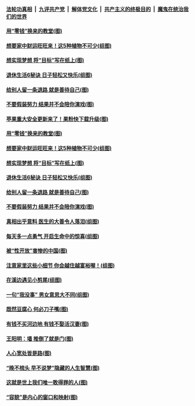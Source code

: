 ####  [法轮功真相](../../../../basic/blob/master/README.md?t=08271852) &nbsp;|&nbsp; [九评共产党](../../../../9ping.md/blob/master/README.md?t=08271852) &nbsp;|&nbsp; [解体党文化](../../../../jtdwh.md/blob/master/README.md?t=08271852)  &nbsp;|&nbsp; [共产主义的终极目的](../../../../gczydzjmd.md/blob/master/README.md?t=08271852) &nbsp;|&nbsp; [魔鬼在统治我们的世界](../../../../mgztzwmdsj.md/blob/master/README.md?t=08271852) 

#### [用“零钱”换来的教堂(图)](../pages/p8/903616.md?t=08271852) 

#### [想要家中财运旺旺来！这5种植物不可少(组图)](../pages/p8/904909.md?t=08271852) 

#### [想实现梦想 将“目标”写在纸上(图)](../pages/p8/905172.md?t=08271852) 

#### [退休生活6秘诀 日子轻松又快乐(组图)](../pages/p8/905149.md?t=08271852) 

#### [给别人留一条退路 就是善待自己(图)](../pages/p8/904397.md?t=08271852) 

#### [不要假装努力 结果并不会陪你演戏(图)](../pages/p8/904617.md?t=08271852) 

#### [苹果重大安全更新来了！果粉快下载升级(图)](../pages/p8/905194.md?t=08271852) 

#### [用“零钱”换来的教堂(图)](../pages/p8/903616.md?t=08271852) 

#### [想要家中财运旺旺来！这5种植物不可少(组图)](../pages/p8/904909.md?t=08271852) 

#### [想实现梦想 将“目标”写在纸上(图)](../pages/p8/905172.md?t=08271852) 

#### [退休生活6秘诀 日子轻松又快乐(组图)](../pages/p8/905149.md?t=08271852) 

#### [给别人留一条退路 就是善待自己(图)](../pages/p8/904397.md?t=08271852) 

#### [不要假装努力 结果并不会陪你演戏(图)](../pages/p8/904617.md?t=08271852) 

#### [真相出乎意料 医生的大善令人落泪(组图)](../pages/p8/905055.md?t=08271852) 

#### [每天多一点勇气 开启生命中的惊喜(组图)](../pages/p8/905051.md?t=08271852) 

#### [被“性开放”害惨的中国(图)](../pages/p8/904967.md?t=08271852) 

#### [注意家里这些小细节 你会越住越富裕喔！(组图)](../pages/p8/904807.md?t=08271852) 

#### [在溪边遇见小剪尾(组图)](../pages/p8/904937.md?t=08271852) 

#### [一句“我没事” 男女意思大不同(组图)](../pages/p8/904966.md?t=08271852) 

#### [既然豆腐心 何必刀子嘴(图)](../pages/p8/904877.md?t=08271852) 

#### [有钱不买河边地 有钱不娶活汉妻(图)](../pages/p8/904849.md?t=08271852) 

#### [王阳明：墙 推倒了就是门(图)](../pages/p8/904414.md?t=08271852) 

#### [人心宽处皆是路(图)](../pages/p8/904419.md?t=08271852) 

#### [“晚不梳头 早不说梦”隐藏的人生智慧(图)](../pages/p8/904821.md?t=08271852) 

#### [这就是世上我们唯一敢得罪的人(图)](../pages/p8/904470.md?t=08271852) 

#### [“容貌”是内心的窗口和映射(图)](../pages/p8/904657.md?t=08271852) 

